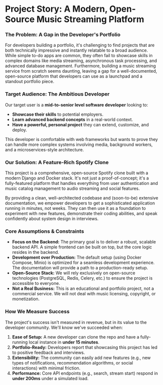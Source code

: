 # Project Story: A Modern, Open-Source Music Streaming Platform

### The Problem: A Gap in the Developer's Portfolio

For developers building a portfolio, it's challenging to find projects that are both technically impressive and instantly relatable to a broad audience. While simple to-do apps are common, they often fail to showcase skills in complex domains like media streaming, asynchronous task processing, and advanced database management. Furthermore, building a music streaming service from scratch seems daunting, leaving a gap for a well-documented, open-source platform that developers can use as a launchpad and a standout portfolio piece.

### Target Audience: The Ambitious Developer

Our target user is a **mid-to-senior level software developer** looking to:
- **Showcase their skills** to potential employers.
- **Learn advanced backend concepts** in a real-world context.
- **Have a powerful, personal project** they can extend, customize, and deploy.

This developer is comfortable with web frameworks but wants to prove they can handle more complex systems involving media, background workers, and a microservices-style architecture.

### Our Solution: A Feature-Rich Spotify Clone

This project is a comprehensive, open-source Spotify clone built with a modern Django and Docker stack. It's not just a proof-of-concept; it's a fully-featured platform that handles everything from user authentication and music catalog management to audio streaming and social features.

By providing a clean, well-architected codebase and (soon-to-be) extensive documentation, we empower developers to get a sophisticated application running in minutes, not weeks. They can then use it as a foundation to experiment with new features, demonstrate their coding abilities, and speak confidently about system design in interviews.

### Core Assumptions & Constraints

- **Focus on the Backend:** The primary goal is to deliver a robust, scalable backend API. A simple frontend can be built on top, but the core logic resides in the backend.
- **Development over Production:** The default setup (using Docker Compose, Minio) is optimized for a seamless development experience. The documentation will provide a path to a production-ready setup.
- **Open-Source Stack:** We will rely exclusively on open-source technologies (PostgreSQL, Redis, Celery, etc.) to ensure the project is accessible to everyone.
- **Not a Real Business:** This is an educational and portfolio project, not a commercial service. We will not deal with music licensing, copyright, or monetization.

### How We Measure Success

The project's success isn't measured in revenue, but in its value to the developer community. We'll know we've succeeded when:

1.  **Ease of Setup:** A new developer can clone the repo and have a fully-running local instance in **under 15 minutes**.
2.  **Portfolio-Ready:** Developers report that showcasing this project has led to positive feedback and interviews.
3.  **Extensibility:** The community can easily add new features (e.g., new types of notifications, recommendation algorithms, or social interactions) with minimal friction.
4.  **Performance:** Core API endpoints (e.g., search, stream start) respond in **under 200ms** under a simulated load.
